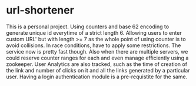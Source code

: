 # url-shortener
This is a personal project.
Using counters and base 62 encoding to generate unique id everytime of a strict length 6.
Allowing users to enter custom URL' but with length >= 7 as the whole point of using counter is to avoid collisions.
In race conditions, have to apply some restrictions. The service now is pretty fast though.
Also when there are multiple servers, we could reserve counter ranges for each and even manage efficiently using a zookeeper.
User Analytics are also tracked, such as the time of creation of the link and number of clicks on it and all the links generated by a particular user.
Having a login authentication module is a pre-requistite for the same.
